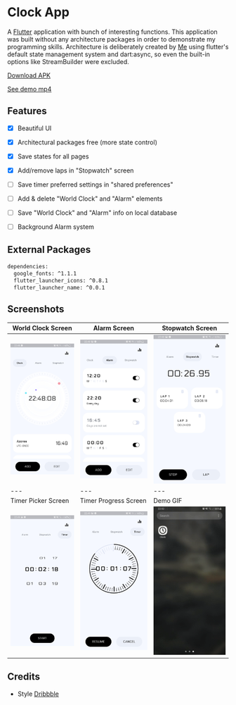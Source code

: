 # Clock App

A [Flutter](https://flutter.dev/) application with bunch of interesting functions.
This application was built without any architecture packages in order to demonstrate my programming skills.
Architecture is deliberately created by [Me](https://github.com/JollyGoal/) using flutter's default state management system and dart:async, so even the built-in options like StreamBuilder were excluded.

[Download APK](release/clock.apk)

[See demo mp4](release/record.mp4)

## Features
- [x] Beautiful UI
- [x] Architectural packages free (more state control)
- [x] Save states for all pages
- [x] Add/remove laps in "Stopwatch" screen
- [ ] Save timer preferred settings in "shared preferences"
- [ ] Add & delete "World Clock" and "Alarm" elements
- [ ] Save "World Clock" and "Alarm" info on local database
- [ ] Background Alarm system


## External Packages
```
dependencies:
  google_fonts: ^1.1.1
  flutter_launcher_icons: ^0.8.1
  flutter_launcher_name: ^0.0.1
```

## Screenshots

|World Clock Screen|Alarm Screen|Stopwatch Screen|
|---|---|---|
|![main](release/screenshot1.jpg)|![result](release/screenshot2.jpg)|![result](release/screenshot3.jpg)|
|---|---|---|
|Timer Picker Screen|Timer Progress Screen|Demo GIF|
|![main](release/screenshot4.jpg)|![result](release/screenshot5.jpg)|![gif](release/record.gif)|


## Credits

* Style [Dribbble](https://dribbble.com/shots/14149622-Alarm-Clock-Minimal-App)

